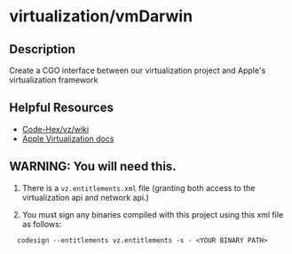 virtualization/vmDarwin
=======================

## Description
Create a CGO interface between our virtualization project and Apple's virtualization framework

## Helpful Resources
* [Code-Hex/vz/wiki](https://github.com/Code-Hex/vz/wiki)
* [Apple Virtualization docs](https://developer.apple.com/documentation/virtualization/)

## WARNING: You will need this.
1. There is a `vz.entitlements.xml` file (granting both access to the virtualization api and network api.)

2. You must sign any binaries compiled with this project using this xml file as follows:
```shell
  codesign --entitlements vz.entitlements -s - <YOUR BINARY PATH>
```
